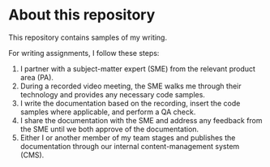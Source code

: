 # About this repository

This repository contains samples of my writing. 

For writing assignments, I follow these steps:
1. I partner with a subject-matter expert (SME) from the relevant product area (PA).
1. During a recorded video meeting, the SME walks me through their technology and provides any necessary code samples.
1. I write the documentation based on the recording, insert the code samples where applicable, and perform a QA check.
1. I share the documentation with the SME and address any feedback from the SME until we both approve of the documentation. 
1. Either I or another member of my team stages and publishes the documentation through our internal content-management system (CMS).
